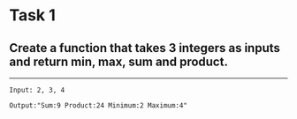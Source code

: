 # Task 1

## Create a function that takes 3 integers as inputs and return min, max, sum and product.
---
```
Input: 2, 3, 4

Output:"Sum:9 Product:24 Minimum:2 Maximum:4"
```